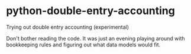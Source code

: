 python-double-entry-accounting
==============================

Trying out double entry accounting (experimental)

Don't bother reading the code. It was just an evening playing around with bookkeeping rules and figuring out what data models would fit.
